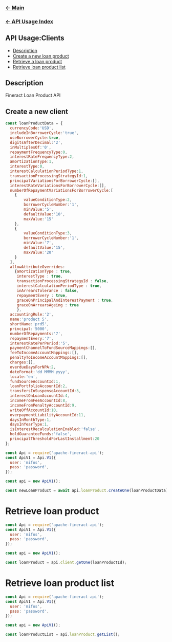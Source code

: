 
### [<- Main](../../../README.md)
### [<- API Usage Index](./usage.index.md)


## API Usage:Clients

- [Description](#description)
- [Create a new loan product](#create-a-new-loan-product)
- [Retrieve a loan product](#retrieve-loan-product)
- [Retrieve loan product list](#retrieve-loan-product-list)



## Description

Fineract Loan Product API

## Create a new client 

```js
const loanProductData = {
  currencyCode:'USD',
  includeInBorrowerCycle:'true',
  useBorrowerCycle:true,
  digitsAfterDecimal:'2',
  inMultiplesOf:'0',
  repaymentFrequencyType:0,
  interestRateFrequencyType:2,
  amortizationType:1,
  interestType:0,
  interestCalculationPeriodType:1,
  transactionProcessingStrategyId:1,
  principalVariationsForBorrowerCycle:[],
  interestRateVariationsForBorrowerCycle:[],
  numberOfRepaymentVariationsForBorrowerCycle:[
    {
        valueConditionType:2,
        borrowerCycleNumber:'1',
        minValue:'5',
        defaultValue:'10',
        maxValue:'15'
    },
    {
        valueConditionType:3,
        borrowerCycleNumber:'1',
        minValue:'7',
        defaultValue:'15',
        maxValue:'20'
    }
  ],
  allowAttributeOverrides:
    {amortizationType : true,
     interestType : true,
     transactionProcessingStrategyId : false,
     interestCalculationPeriodType : true,
     inArrearsTolerance : false,
     repaymentEvery : true,
     graceOnPrincipalAndInterestPayment : true,
     graceOnArrearsAgeing : true
     },
  accountingRule:'2',
  name:'product 5',
  shortName:'prd5',
  principal:'5000',
  numberOfRepayments:'7',
  repaymentEvery:'7',
  interestRatePerPeriod:'5',
  paymentChannelToFundSourceMappings:[],
  feeToIncomeAccountMappings:[],
  penaltyToIncomeAccountMappings:[],
  charges:[],
  overdueDaysForNPA:2,
  dateFormat:'dd MMMM yyyy',
  locale:'en',
  fundSourceAccountId:1,
  loanPortfolioAccountId:2,
  transfersInSuspenseAccountId:3,
  interestOnLoanAccountId:4,
  incomeFromFeeAccountId:8,
  incomeFromPenaltyAccountId:9,
  writeOffAccountId:10,
  overpaymentLiabilityAccountId:11,
  daysInMonthType:1,
  daysInYearType:1,
  isInterestRecalculationEnabled:'false',
  holdGuaranteeFunds:'false',
  principalThresholdForLastInstallment:20
};

const Api = require('apache-fineract-api');
const ApiV1 = Api.V1({
  user: 'mifos',
  pass: 'password',
});

const api = new ApiV1();

const newLoanProduct = await api.loanProduct.createOne(loanProductData);
```

# Retrieve loan product 
    
```js
const Api = require('apache-fineract-api');
const ApiV1 = Api.V1({
  user: 'mifos',
  pass: 'password',
});

const api = new ApiV1();

const loanProduct = api.client.getOne(loanProductId);
```

# Retrieve loan product list
    
```js
const Api = require('apache-fineract-api');
const ApiV1 = Api.V1({
  user: 'mifos',
  pass: 'password',
});

const api = new ApiV1();

const loanProductList = api.loanProduct.getList();
```